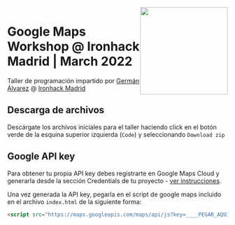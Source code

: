 <img src="https://miro.medium.com/max/3150/1*NFwzjjur2atssvIlGia0AQ.jpeg" width="200" style="float:right">

# Google Maps Workshop @ Ironhack Madrid | March 2022

Taller de programación impartido por [Germán Álvarez](https://www.linkedin.com/in/german-alvarez-dev/) @ [Ironhack Madrid](https://www.ironhack.com/es/desarrollo-web/madrid)

## Descarga de archivos

Descárgate los archivos iniciales para el taller haciendo click en el botón verde de la esquina superior izquierda (`Code`) y seleccionando `Download zip`

## Google API key

Para obtener tu propia API key debes registrarte en Google Maps Cloud y generarla desde la sección Credentials de tu proyecto - [ver instrucciones](https://developers.google.com/maps/documentation/javascript/get-api-key).

Una vez generada la API key, pegarla en el script de google maps incluido en el archivo `index.html` de la siguiente forma:

````html
<script src="https://maps.googleapis.com/maps/api/js?key=____PEGAR_AQUI_TU_API_KEY_____&callback=printInitialMap"></script>
````
